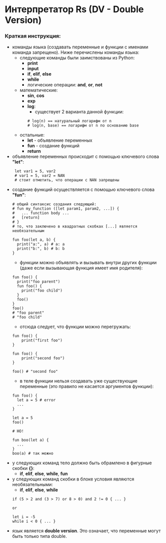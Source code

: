 # Интерпретатор Rs (DV - Double Version)

### Краткая инструкция:
* команды языка (создавать переменные и функции с именами команда запрещено). Ниже перечислены команды языка:
  * следующие команды были заимствованы из Python:
    * **print**
    * **input**
    * **if**, **elif**, **else**
    * **while**
    * логические операции: **and**, **or**, **not**
  * математические:
    * **sin**, **cos**
    * **exp**
    * **log**:
      * существует 2 варианта данной функции:
      ```
      # log(n) == натуральный логарифм от n
      # log(n, base) == логарифм от n по основанию base
      ```
  * остальные:
    * **let** - объявление переменных
    * **fun** - создание функций
    * **return**
* объявление переменных происходит с помощью ключевого слова **"let"**:
  ```
   let var1 = 5, var2
   # var1 = 5, var2 = NAN
   # стоит отметить, что операции с NAN запрещены
  ```
* создание функций осуществляется с помощью ключевого слова **"fun"**:
  ```
  # общий синтаксис создания следующий:
  # fun my_function ([let param1, param2, ...]) {
  #   ... function body ...
  #   [return]
  # }
  # то, что заключено в квадратных скобках [...] является необязательным 
  
  fun foo(let a, b) {
    print("a:", a) # a: a
    print("b:", b) # b: b
  }
  ```
  * функции можно объявлять и вызывать внутри других функции (даже если вызывающая функция имеет имя родителя):
  ```
  fun foo() {
    print("foo parent")
    fun foo() {
      print("foo child")
    }
    foo()
  }
  foo() 
  # "foo parent"
  # "foo child"
  ```
  * отсюда следует, что функции можно перегружать:
  ```
  fun foo() {
	  print("first foo")
  }

  fun foo() {
	  print("second foo")
  }

  foo() # "second foo"
  ```
  * в теле функции нельзя создавать уже существующие переменные (это правило не касается аргументов функции):
  ```
  fun foo() {
    let a = 5 # error
    ...
  }
  
  let a = 5
  foo()
  
  # НО!
  
  fun boo(let a) {
    ...
  }
  boo(a) # так можно
  ```
* у следующих команд тело должно быть обрамлено в фигурные скобки **{}**:
	* **if**, **elif**, **else**, **while**, **fun**
* у следующих команд скобки в блоке условия являются необязательными:
	* **if**, **elif**, **else**, **while**
	```
	if (5 > 2 and (3 > 7) or 8 > 0) and 2 != 0 { ... }
	
	or 
	
	let i = -5
	while i < 0 { ... }
	```
* язык является **double version**. Это означает, что переменные могут быть только типа double.
